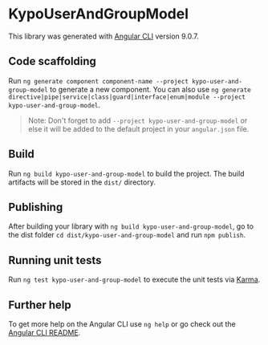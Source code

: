 # KypoUserAndGroupModel

This library was generated with [Angular CLI](https://github.com/angular/angular-cli) version 9.0.7.

## Code scaffolding

Run `ng generate component component-name --project kypo-user-and-group-model` to generate a new component. You can also use `ng generate directive|pipe|service|class|guard|interface|enum|module --project kypo-user-and-group-model`.
> Note: Don't forget to add `--project kypo-user-and-group-model` or else it will be added to the default project in your `angular.json` file. 

## Build

Run `ng build kypo-user-and-group-model` to build the project. The build artifacts will be stored in the `dist/` directory.

## Publishing

After building your library with `ng build kypo-user-and-group-model`, go to the dist folder `cd dist/kypo-user-and-group-model` and run `npm publish`.

## Running unit tests

Run `ng test kypo-user-and-group-model` to execute the unit tests via [Karma](https://karma-runner.github.io).

## Further help

To get more help on the Angular CLI use `ng help` or go check out the [Angular CLI README](https://github.com/angular/angular-cli/blob/master/README.md).
